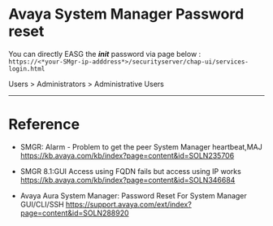 # Avaya System Manager Password reset



You can directly EASG the ***init*** password via page below :    
`https://<*your-SMgr-ip-adddress*>/securityserver/chap-ui/services-login.html`


Users > Administrators > Administrative Users


*************************************************************

# Reference 

+ SMGR: Alarm - Problem to get the peer System Manager heartbeat,MAJ
  https://kb.avaya.com/kb/index?page=content&id=SOLN235706
  
+ SMGR 8.1:GUI Access using FQDN fails but access using IP works
  https://kb.avaya.com/kb/index?page=content&id=SOLN346684

+ Avaya Aura System Manager: Password Reset For System Manager GUI/CLI/SSH
https://support.avaya.com/ext/index?page=content&id=SOLN288920




